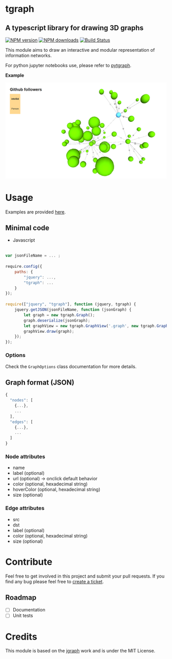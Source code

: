 tgraph
===

A typescript library for drawing 3D graphs
---
[![NPM version][npm-image]][npm-url]
[![NPM downloads][npm-downloads]][npm-url]
[![Build Status][travis-image]][travis-url]

This module aims to draw an interactive and modular representation of information networks.

For python jupyter notebooks use, please refer to [pytgraph](https://github.com/intv0id/pytgraph).

**Example**

[![Example graph screenshot](examples/images/GithubFollowersGraph.png)](https://intv0id.github.io/tgraph/examples/github.html)

# Usage

Examples are provided [here](https://github.com/intv0id/tgraph/tree/master/examples).

## Minimal code

* Javascript

``` js

var jsonFileName = ... ;

require.config({
    paths: {
        "jquery": ...,
        "tgraph": ...
    }
});

require(["jquery", "tgraph"], function (jquery, tgraph) {
    jquery.getJSON(jsonFileName, function (jsonGraph) {
        let graph = new tgraph.Graph();
        graph.deserialize(jsonGraph);
        let graphView = new tgraph.GraphView('.graph', new tgraph.GraphOptions());
        graphView.draw(graph);
    });
});
```

### Options

Check the `GraphOptions` class documentation for more details.

## Graph format (JSON)

``` js
{
  "nodes": [
    {...},
    ...
  ],
  "edges": [
    {...},
    ...
  ]
}
```
### Node attributes

* name
* label (optional)
* url (optional) -> onclick default behavior
* color (optional, hexadecimal string)
* hoverColor (optional, hexadecimal string)
* size (optional)

### Edge attributes

* src
* dst
* label (optional)
* color (optional, hexadecimal string)
* size (optional)



# Contribute

Feel free to get involved in this project and submit your pull requests. If you find any bug please feel free to [create a ticket](https://github.com/intv0id/tgraph/issues/new).

## Roadmap

* [ ] Documentation
* [ ] Unit tests

# Credits

This module is based on the [jgraph](https://github.com/patrickfuller/jgraph) work and is under the MIT License.

[npm-image]: https://img.shields.io/npm/v/tgraph.svg
[npm-downloads]: https://img.shields.io/npm/dt/tgraph.svg
[npm-url]: https://www.npmjs.com/package/tgraph
[travis-url]: https://travis-ci.org/intv0id/tgraph
[travis-image]: https://travis-ci.org/intv0id/tgraph.svg?branch=master
